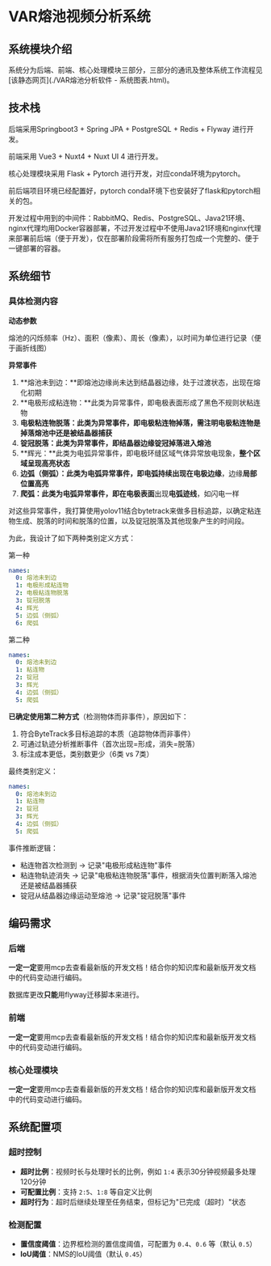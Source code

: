 # VAR熔池视频分析系统



## 系统模块介绍

系统分为后端、前端、核心处理模块三部分，三部分的通讯及整体系统工作流程见[该静态网页](./VAR熔池分析软件 - 系统图表.html)。

## 技术栈

后端采用Springboot3 + Spring JPA + PostgreSQL + Redis + Flyway 进行开发。

前端采用 Vue3 + Nuxt4 + Nuxt UI 4 进行开发。

核心处理模块采用 Flask + Pytorch 进行开发，对应conda环境为pytorch。

前后端项目环境已经配置好，pytorch conda环境下也安装好了flask和pytorch相关的包。

开发过程中用到的中间件：RabbitMQ、Redis、PostgreSQL、Java21环境、nginx代理均用Docker容器部署，不过开发过程中不使用Java21环境和nginx代理来部署前后端（便于开发），仅在部署阶段需将所有服务打包成一个完整的、便于一键部署的容器。

## 系统细节

### 具体检测内容

**动态参数**

熔池的闪烁频率（Hz）、面积（像素）、周长（像素），以时间为单位进行记录（便于画折线图）

**异常事件**

1. **熔池未到边：**即熔池边缘尚未达到结晶器边缘，处于过渡状态，出现在熔化初期
2. **电极形成粘连物：**此类为异常事件，即电极表面形成了黑色不规则状粘连物
3. **电极粘连物脱落：**此类为异常事件，即电极粘连物掉落，需注明**电极粘连物是掉落熔池中还是被结晶器捕获**
4. **锭冠脱落：**此类为异常事件，即**结晶器边缘锭冠掉落进入熔池**
5. **辉光：**此类为电弧异常事件，即电极环缝区域气体异常放电现象，**整个区域呈现高亮状态**
6. **边弧（侧弧）：**此类为电弧异常事件，即电弧持续出现在**电极边缘**，边缘**局部位置高亮**
7. **爬弧：**此类为电弧异常事件，即在**电极表面**出现**电弧迹线**，如闪电一样



对这些异常事件，我打算使用yolov11结合bytetrack来做多目标追踪，以确定粘连物生成、脱落的时间和脱落的位置，以及锭冠脱落及其他现象产生的时间段。

为此，我设计了如下两种类别定义方式：

第一种

```yaml
names:
  0: 熔池未到边
  1: 电极形成粘连物
  2: 电极粘连物脱落
  3: 锭冠脱落
  4: 辉光
  5: 边弧（侧弧）
  6: 爬弧
```

第二种

```yaml
names:
  0: 熔池未到边
  1: 粘连物
  2: 锭冠
  3: 辉光
  4: 边弧（侧弧）
  5: 爬弧
```

**已确定使用第二种方式**（检测物体而非事件），原因如下：
1. 符合ByteTrack多目标追踪的本质（追踪物体而非事件）
2. 可通过轨迹分析推断事件（首次出现=形成，消失=脱落）
3. 标注成本更低，类别数更少（6类 vs 7类）

最终类别定义：
```yaml
names:
  0: 熔池未到边
  1: 粘连物
  2: 锭冠
  3: 辉光
  4: 边弧（侧弧）
  5: 爬弧
```

事件推断逻辑：
- 粘连物首次检测到 → 记录"电极形成粘连物"事件
- 粘连物轨迹消失 → 记录"电极粘连物脱落"事件，根据消失位置判断落入熔池还是被结晶器捕获
- 锭冠从结晶器边缘运动至熔池 → 记录"锭冠脱落"事件



## 编码需求

### 后端

**一定一定**要用mcp去查看最新版的开发文档！结合你的知识库和最新版开发文档中的代码变动进行编码。

数据库更改**只能**用flyway迁移脚本来进行。

### 前端

**一定一定**要用mcp去查看最新版的开发文档！结合你的知识库和最新版开发文档中的代码变动进行编码。



### 核心处理模块

**一定一定**要用mcp去查看最新版的开发文档！结合你的知识库和最新版开发文档中的代码变动进行编码。

## 系统配置项

### 超时控制
- **超时比例**：视频时长与处理时长的比例，例如 `1:4` 表示30分钟视频最多处理120分钟
- **可配置比例**：支持 `2:5`、`1:8` 等自定义比例
- **超时行为**：超时后继续处理至任务结束，但标记为"已完成（超时）"状态

### 检测配置
- **置信度阈值**：边界框检测的置信度阈值，可配置为 `0.4`、`0.6` 等（默认 `0.5`）
- **IoU阈值**：NMS的IoU阈值（默认 `0.45`）

